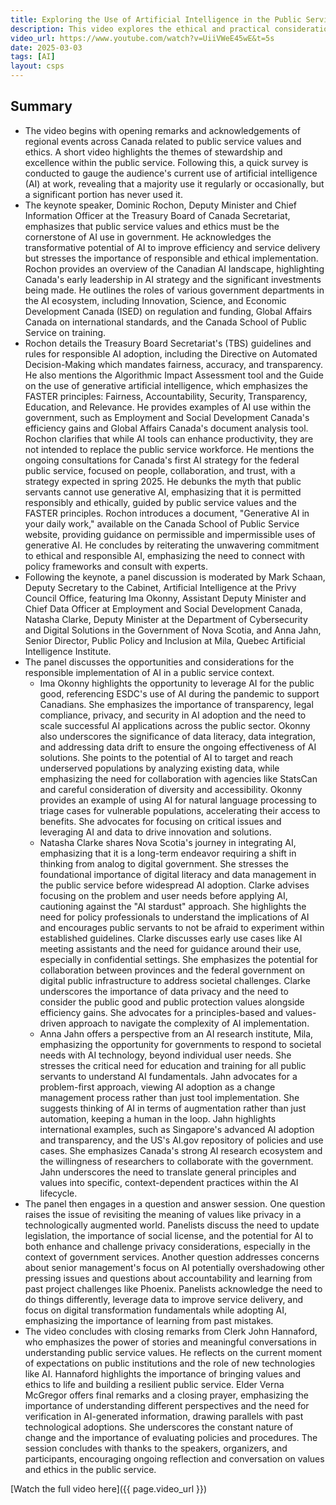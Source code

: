 ```yaml
---
title: Exploring the Use of Artificial Intelligence in the Public Service
description: This video explores the ethical and practical considerations of integrating artificial intelligence into the Canadian public service.
video_url: https://www.youtube.com/watch?v=UiiVWeE45wE&t=5s
date: 2025-03-03
tags: [AI]
layout: csps
---
```


## Summary

- The video begins with opening remarks and acknowledgements of regional events across Canada related to public service values and ethics. A short video highlights the themes of stewardship and excellence within the public service. Following this, a quick survey is conducted to gauge the audience's current use of artificial intelligence (AI) at work, revealing that a majority use it regularly or occasionally, but a significant portion has never used it.
- The keynote speaker, Dominic Rochon, Deputy Minister and Chief Information Officer at the Treasury Board of Canada Secretariat, emphasizes that public service values and ethics must be the cornerstone of AI use in government. He acknowledges the transformative potential of AI to improve efficiency and service delivery but stresses the importance of responsible and ethical implementation. Rochon provides an overview of the Canadian AI landscape, highlighting Canada's early leadership in AI strategy and the significant investments being made. He outlines the roles of various government departments in the AI ecosystem, including Innovation, Science, and Economic Development Canada (ISED) on regulation and funding, Global Affairs Canada on international standards, and the Canada School of Public Service on training.
- Rochon details the Treasury Board Secretariat's (TBS) guidelines and rules for responsible AI adoption, including the Directive on Automated Decision-Making which mandates fairness, accuracy, and transparency. He also mentions the Algorithmic Impact Assessment tool and the Guide on the use of generative artificial intelligence, which emphasizes the FASTER principles: Fairness, Accountability, Security, Transparency, Education, and Relevance. He provides examples of AI use within the government, such as Employment and Social Development Canada's efficiency gains and Global Affairs Canada's document analysis tool. Rochon clarifies that while AI tools can enhance productivity, they are not intended to replace the public service workforce. He mentions the ongoing consultations for Canada's first AI strategy for the federal public service, focused on people, collaboration, and trust, with a strategy expected in spring 2025. He debunks the myth that public servants cannot use generative AI, emphasizing that it is permitted responsibly and ethically, guided by public service values and the FASTER principles. Rochon introduces a document, "Generative AI in your daily work," available on the Canada School of Public Service website, providing guidance on permissible and impermissible uses of generative AI. He concludes by reiterating the unwavering commitment to ethical and responsible AI, emphasizing the need to connect with policy frameworks and consult with experts.
- Following the keynote, a panel discussion is moderated by Mark Schaan, Deputy Secretary to the Cabinet, Artificial Intelligence at the Privy Council Office, featuring Ima Okonny, Assistant Deputy Minister and Chief Data Officer at Employment and Social Development Canada, Natasha Clarke, Deputy Minister at the Department of Cybersecurity and Digital Solutions in the Government of Nova Scotia, and Anna Jahn, Senior Director, Public Policy and Inclusion at Mila, Quebec Artificial Intelligence Institute.
- The panel discusses the opportunities and considerations for the responsible implementation of AI in a public service context.
	- Ima Okonny highlights the opportunity to leverage AI for the public good, referencing ESDC's use of AI during the pandemic to support Canadians. She emphasizes the importance of transparency, legal compliance, privacy, and security in AI adoption and the need to scale successful AI applications across the public sector. Okonny also underscores the significance of data literacy, data integration, and addressing data drift to ensure the ongoing effectiveness of AI solutions. She points to the potential of AI to target and reach underserved populations by analyzing existing data, while emphasizing the need for collaboration with agencies like StatsCan and careful consideration of diversity and accessibility. Okonny provides an example of using AI for natural language processing to triage cases for vulnerable populations, accelerating their access to benefits. She advocates for focusing on critical issues and leveraging AI and data to drive innovation and solutions.
	- Natasha Clarke shares Nova Scotia's journey in integrating AI, emphasizing that it is a long-term endeavor requiring a shift in thinking from analog to digital government. She stresses the foundational importance of digital literacy and data management in the public service before widespread AI adoption. Clarke advises focusing on the problem and user needs before applying AI, cautioning against the "AI stardust" approach. She highlights the need for policy professionals to understand the implications of AI and encourages public servants to not be afraid to experiment within established guidelines. Clarke discusses early use cases like AI meeting assistants and the need for guidance around their use, especially in confidential settings. She emphasizes the potential for collaboration between provinces and the federal government on digital public infrastructure to address societal challenges. Clarke underscores the importance of data privacy and the need to consider the public good and public protection values alongside efficiency gains. She advocates for a principles-based and values-driven approach to navigate the complexity of AI implementation.
	- Anna Jahn offers a perspective from an AI research institute, Mila, emphasizing the opportunity for governments to respond to societal needs with AI technology, beyond individual user needs. She stresses the critical need for education and training for all public servants to understand AI fundamentals. Jahn advocates for a problem-first approach, viewing AI adoption as a change management process rather than just tool implementation. She suggests thinking of AI in terms of augmentation rather than just automation, keeping a human in the loop. Jahn highlights international examples, such as Singapore's advanced AI adoption and transparency, and the US's AI.gov repository of policies and use cases. She emphasizes Canada's strong AI research ecosystem and the willingness of researchers to collaborate with the government. Jahn underscores the need to translate general principles and values into specific, context-dependent practices within the AI lifecycle.
- The panel then engages in a question and answer session. One question raises the issue of revisiting the meaning of values like privacy in a technologically augmented world. Panelists discuss the need to update legislation, the importance of social license, and the potential for AI to both enhance and challenge privacy considerations, especially in the context of government services. Another question addresses concerns about senior management's focus on AI potentially overshadowing other pressing issues and questions about accountability and learning from past project challenges like Phoenix. Panelists acknowledge the need to do things differently, leverage data to improve service delivery, and focus on digital transformation fundamentals while adopting AI, emphasizing the importance of learning from past mistakes.
- The video concludes with closing remarks from Clerk John Hannaford, who emphasizes the power of stories and meaningful conversations in understanding public service values. He reflects on the current moment of expectations on public institutions and the role of new technologies like AI. Hannaford highlights the importance of bringing values and ethics to life and building a resilient public service. Elder Verna McGregor offers final remarks and a closing prayer, emphasizing the importance of understanding different perspectives and the need for verification in AI-generated information, drawing parallels with past technological adoptions. She underscores the constant nature of change and the importance of evaluating policies and procedures. The session concludes with thanks to the speakers, organizers, and participants, encouraging ongoing reflection and conversation on values and ethics in the public service.

[Watch the full video here]({{ page.video_url }})